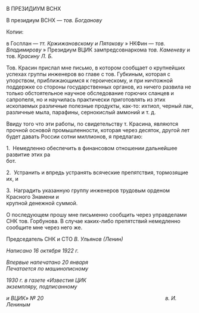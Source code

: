 В ПРЕЗИДИУМ ВСНХ

В президиум ВСНХ — _тов. Богданову_

Копии:

в Госплан — _тт. Кржижановскому и Пятакову_ » НКФин — _тов. Владимирову_ » Президиум ВЦИК зампредсовнаркома _тов. Каменеву_ и тов. _Красину Л. Б._

Тов. Красин прислал мне письмо, в котором сообщает о крупнейших успехах группы инженеров во главе с тов. Губкиным, которая с упорством, приближающимся к герои­ческому, и при ничтожной поддержке со стороны государственных органов, из ничего развила не только обстоятельное научное обследование горючих сланцев и сапропеля, но и научилась практически приготовлять из этих ископаемых различные полезные продукты, как-то: ихтиол, черный лак, различные мыла, парафины, сернокислый аммо­ний и т. д.

Ввиду того что эти работы, по свидетельству т. Красина, являются прочной основой промышленности, которая через десяток, другой лет будет давать России сотни мил­лионов, я предлагаю:

1.  Немедленно обеспечить в финансовом отношении дальнейшее развитие этих ра­  
бот.

2.  Устранить и впредь устранять всяческие препятствия, тормозящие их, и

3.  Наградить указанную группу инженеров трудовым орденом Красного Знамени и  
крупной денежной суммой.

О последующем прошу мне письменно сообщить через управделами СНК тов. Гор­бунова. В случае каких-либо препятствий немедленно сообщите мне через него же.

Председатель СНК и СТО _В. Ульянов (Ленин)_

_Написано 16 октября 1922 г._

_Впервые напечатано 20 января                                                      Печатается по машинописному_

_1930 г. в газете «Известия ЦИК                                                          экземпляру, подписанному_

_и ВЦИК» № 20                                                                                   в. И. Лениным_
